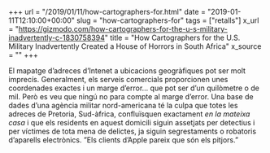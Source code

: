 +++
url = "/2019/01/11/how-cartographers-for.html"
date = "2019-01-11T12:10:00+00:00"
slug = "how-cartographers-for"
tags = ["retalls"]
x_url = "https://gizmodo.com/how-cartographers-for-the-u-s-military-inadvertently-c-1830758394"
title = "How Cartographers for the U.S. Military Inadvertently Created a House of Horrors in South Africa"
x_source = ""
+++


El mapatge d’adreces d’Intenet a ubicacions geogràfiques pot ser molt imprecís. Generalment, els serveis comercials proporcionen unes coordenades exactes i un marge d’error… que pot ser d’un quilòmetre o de mil. Però es veu que ningú no para compte al marge d’error. Una base de dades d’una agència militar nord-americana té la culpa que totes les adreces de Pretoria, Sud-àfrica, confluïsquen exactament *en la mateixa casa* i que els residents en aquest domicili siguin assetjats per detectius i per víctimes de tota mena de delictes, ja siguin segrestaments o robatoris d’aparells electrònics. ”Els clients d’Apple pareix que són els pitjors.”
